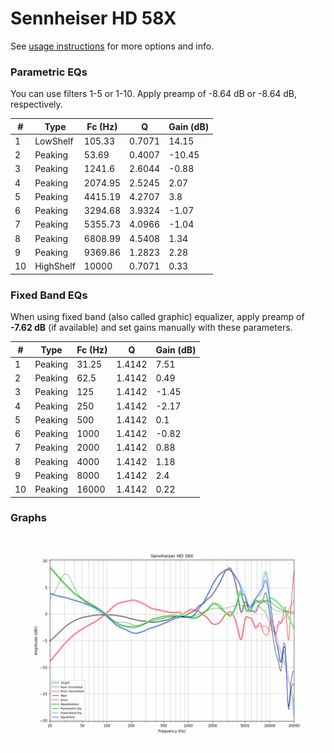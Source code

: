 # Sennheiser HD 58X
See [usage instructions](https://github.com/jaakkopasanen/AutoEq#usage) for more options and info.

### Parametric EQs
You can use filters 1-5 or 1-10. Apply preamp of -8.64 dB or -8.64 dB, respectively.

|   # | Type      |   Fc (Hz) |      Q |   Gain (dB) |
|-----|-----------|-----------|--------|-------------|
|   1 | LowShelf  |    105.33 | 0.7071 |       14.15 |
|   2 | Peaking   |     53.69 | 0.4007 |      -10.45 |
|   3 | Peaking   |   1241.6  | 2.6044 |       -0.88 |
|   4 | Peaking   |   2074.95 | 2.5245 |        2.07 |
|   5 | Peaking   |   4415.19 | 4.2707 |        3.8  |
|   6 | Peaking   |   3294.68 | 3.9324 |       -1.07 |
|   7 | Peaking   |   5355.73 | 4.0966 |       -1.04 |
|   8 | Peaking   |   6808.99 | 4.5408 |        1.34 |
|   9 | Peaking   |   9369.86 | 1.2823 |        2.28 |
|  10 | HighShelf |  10000    | 0.7071 |        0.33 |

### Fixed Band EQs
When using fixed band (also called graphic) equalizer, apply preamp of **-7.62 dB** (if available) and set gains manually with these parameters.

|   # | Type    |   Fc (Hz) |      Q |   Gain (dB) |
|-----|---------|-----------|--------|-------------|
|   1 | Peaking |     31.25 | 1.4142 |        7.51 |
|   2 | Peaking |     62.5  | 1.4142 |        0.49 |
|   3 | Peaking |    125    | 1.4142 |       -1.45 |
|   4 | Peaking |    250    | 1.4142 |       -2.17 |
|   5 | Peaking |    500    | 1.4142 |        0.1  |
|   6 | Peaking |   1000    | 1.4142 |       -0.82 |
|   7 | Peaking |   2000    | 1.4142 |        0.88 |
|   8 | Peaking |   4000    | 1.4142 |        1.18 |
|   9 | Peaking |   8000    | 1.4142 |        2.4  |
|  10 | Peaking |  16000    | 1.4142 |        0.22 |

### Graphs
![](./Sennheiser%20HD%2058X.png)
